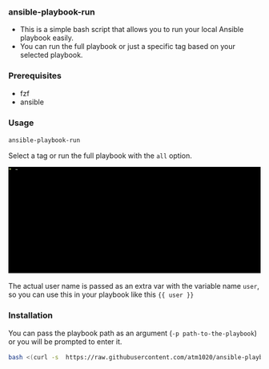 ### ansible-playbook-run

* This is a simple bash script that allows you to run your local Ansible playbook easily.
* You can run the full playbook or just a specific tag based on your selected playbook.

### Prerequisites
- fzf
- ansible

### Usage
 ```bash 
ansible-playbook-run
```
Select a tag or run the full playbook with the ```all``` option.


![commit_graph](img/demo.gif)

The actual user name is passed as an extra var with the variable name ```user```,
so you can  use this in your playbook like this ```{{ user }}```

### Installation
You can pass the playbook path as an argument (```-p path-to-the-playbook```) or you will be prompted to enter it.

```bash
bash <(curl -s  https://raw.githubusercontent.com/atm1020/ansible-playbook-run/main/installer.sh)
```
